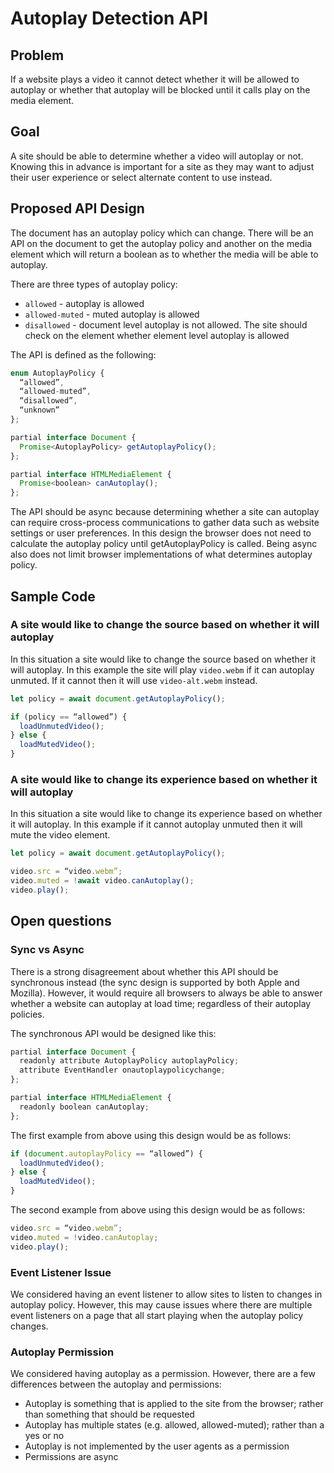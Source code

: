 # Autoplay Detection API

## Problem
If a website plays a video it cannot detect whether it will be allowed to autoplay or whether that autoplay will be blocked until it calls play on the media element.

## Goal
A site should be able to determine whether a video will autoplay or not. Knowing this in advance is important for a site as they may want to adjust their user experience or select alternate content to use instead.

## Proposed API Design
The document has an autoplay policy which can change. There will be an API on the document to get the autoplay policy and another on the media element which will return a boolean as to whether the media will be able to autoplay.

There are three types of autoplay policy:

 * `allowed` - autoplay is allowed
 * `allowed-muted` - muted autoplay is allowed
 * `disallowed` - document level autoplay is not allowed. The site should check on the element whether element level autoplay is allowed

The API is defined as the following:

```javascript
enum AutoplayPolicy {
  “allowed”,
  “allowed-muted”,
  “disallowed”,
  “unknown”
};

partial interface Document {
  Promise<AutoplayPolicy> getAutoplayPolicy();
};

partial interface HTMLMediaElement {
  Promise<boolean> canAutoplay(); 
};
```

The API should be async because determining whether a site can autoplay can require cross-process communications to gather data such as website settings or user preferences. In this design the browser does not need to calculate the autoplay policy until getAutoplayPolicy is called. Being async also does not limit browser implementations of what determines autoplay policy.

## Sample Code

### A site would like to change the source based on whether it will autoplay

In this situation a site would like to change the source based on whether it will autoplay. In this example the site will play `video.webm` if it can autoplay unmuted. If it cannot then it will use `video-alt.webm` instead.

```javascript
let policy = await document.getAutoplayPolicy();

if (policy == “allowed”) {
  loadUnmutedVideo();
} else {
  loadMutedVideo();
}
```

### A site would like to change its experience based on whether it will autoplay

In this situation a site would like to change its experience based on whether it will autoplay. In this example if it cannot autoplay unmuted then it will mute the video element.

```javascript
let policy = await document.getAutoplayPolicy();

video.src = “video.webm”;
video.muted = !await video.canAutoplay();
video.play();
```

## Open questions

### Sync vs Async

There is a strong disagreement about whether this API should be synchronous instead (the sync design is supported by both Apple and Mozilla). However, it would require all browsers to always be able to answer whether a website can autoplay at load time; regardless of their autoplay policies.

The synchronous API would be designed like this:

```javascript
partial interface Document {
  readonly attribute AutoplayPolicy autoplayPolicy;
  attribute EventHandler onautoplaypolicychange;
};

partial interface HTMLMediaElement {
  readonly boolean canAutoplay; 
};
```

The first example from above using this design would be as follows:

```javascript
if (document.autoplayPolicy == “allowed”) {
  loadUnmutedVideo();
} else {
  loadMutedVideo();
}
```

The second example from above using this design would be as follows:

```javascript
video.src = “video.webm”;
video.muted = !video.canAutoplay;
video.play();
```

### Event Listener Issue

We considered having an event listener to allow sites to listen to changes in autoplay policy. However, this may cause issues where there are multiple event listeners on a page that all start playing when the autoplay policy changes.

### Autoplay Permission

We considered having autoplay as a permission. However, there are a few differences between the autoplay and permissions:

 * Autoplay is something that is applied to the site from the browser; rather than something that should be requested
 * Autoplay has multiple states (e.g. allowed, allowed-muted); rather than a yes or no
 * Autoplay is not implemented by the user agents as a permission
 * Permissions are async
